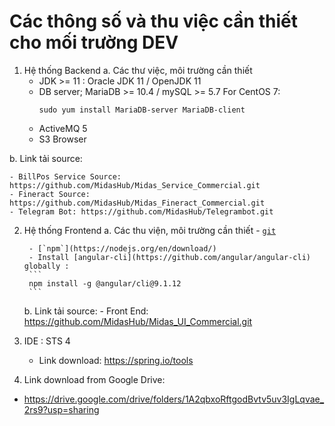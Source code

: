 # Các thông số và thu việc cần thiết cho mối trường DEV
1. Hệ thống Backend
  a. Các thư việc, môi trường cần thiết
    -  JDK >= 11 : Oracle JDK 11 / OpenJDK 11
    -  DB server; MariaDB >= 10.4  / mySQL >= 5.7 
        For CentOS 7:
         ```
         sudo yum install MariaDB-server MariaDB-client
         ```
    -  ActiveMQ 5
    -  S3 Browser


  b. Link tải source:
  
    - BillPos Service Source: https://github.com/MidasHub/Midas_Service_Commercial.git
    - Fineract Source: https://github.com/MidasHub/Midas_Fineract_Commercial.git
    - Telegram Bot: https://github.com/MidasHub/Telegrambot.git

2. Hệ thống Frontend
    a. Các thu viện, môi trường cần thiết
        - [`git`](https://git-scm.com/downloads)

        - [`npm`](https://nodejs.org/en/download/)
        - Install [angular-cli](https://github.com/angular/angular-cli) globally : 
        ```
        npm install -g @angular/cli@9.1.12
        ```
         
    b. Link tải source:
        - Front End: https://github.com/MidasHub/Midas_UI_Commercial.git

3. IDE : STS 4
    - Link download: https://spring.io/tools

4. Link download from Google Drive:
  - https://drive.google.com/drive/folders/1A2qbxoRftgodBvtv5uv3IgLqvae_2rs9?usp=sharing

